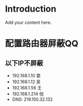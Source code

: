 # Introduction #

Add your content here.


# 配置路由器屏蔽QQ #
## 以下IP不屏蔽 ##
  * 192.168.1.10 窦
  * 192.168.1.12 吴
  * 192.168.1.56 王
  * 192.168.1.214 倪
  * DNS: 219.150.32.132